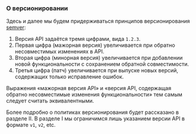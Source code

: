 ### О версионировании

Здесь и далее мы будем придерживаться принципов версионирования [semver](https://semver.org/):

  1. Версия API задаётся тремя цифрами, вида `1.2.3`.
  2. Первая цифра (мажорная версия) увеличивается при обратно несовместимых изменениях в API.
  3. Вторая цифра (минорная версия) увеличивается при добавлении новой функциональности с сохранением обратной совместимости.
  4. Третья цифра (патч) увеличивается при выпуске новых версий, содержащих только исправление ошибок.

Выражения «мажорная версия API» и «версия API, содержащая обратно несовместимые изменения функциональности» тем самым следует считать эквивалентными.

Более подробно о политиках версионирования будет рассказано в разделе II. В разделе I мы ограничимся лишь указанием версии API в формате `v1`, `v2`, etc.